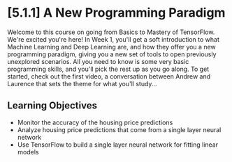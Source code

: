 # [5.1.1] A New Programming Paradigm
Welcome to this course on going from Basics to Mastery of TensorFlow. We're excited you're here! In Week 1, you'll get a soft introduction to what Machine Learning and Deep Learning are, and how they offer you a new programming paradigm, giving you a new set of tools to open previously unexplored scenarios. All you need to know is some very basic programming skills, and you'll pick the rest up as you go along. To get started, check out the first video, a conversation between Andrew and Laurence that sets the theme for what you'll study...

## Learning Objectives
- Monitor the accuracy of the housing price predictions
- Analyze housing price predictions that come from a single layer neural network
- Use TensorFlow to build a single layer neural network for fitting linear models
